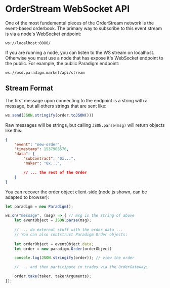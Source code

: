 # OrderStream WebSocket API
One of the most fundemental pieces of the OrderStream network is the event-based orderbook. The primary way to subscribe to this event stream is via a node's WebSocket endpoint:
```
ws://localhost:8080/
```
If you are running a node, you can listen to the WS stream on localhost. Otherwise you must use a node that has expose it's WebSocket endpoint to the public. For example, the public Paradigm endpoint:
```
ws://osd.paradigm.market/api/stream
```
## Stream Format

The first message upon connecting to the endpoint is a string with a message, but all others strings that are sent like:
```js
ws.send(JSON.stringify(order.toJSON()))
```
Raw messages will be strings, but calling `JSON.parse(msg)` will return objects like this:

```json
{
    "event": "new-order",
    "timestamp": 1537905576,
    "data": {
        "subContract": "0x...",
        "maker": "0x...",

        // ... the rest of the Order
    }    
}
```
You can recover the order object client-side (node.js shown, can be adapted to browser):
```js
let paradigm = new Paradigm();

ws.on("message", (msg) => { // msg is the string of above
    let eventObject = JSON.parse(msg);
    
    // ... do external stuff with the order data ...
    // You can also contstruct Paradigm Order objects:
    
    let orderObject = eventObject.data;
    let order = new paradigm.Order(orderObject)

    console.log(JSON.stringify(order)); // view the order

    // ... and then participate in trades via the OrderGateway:

    order.take(taker, takerArguments);
});